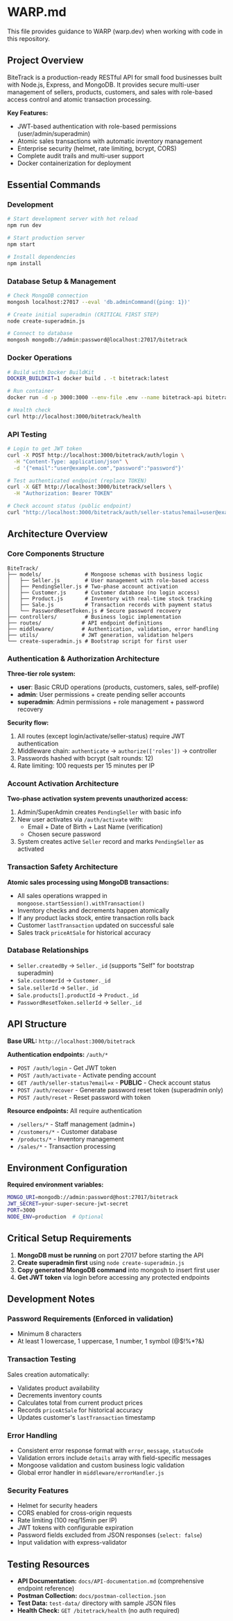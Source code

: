 # WARP.md

This file provides guidance to WARP (warp.dev) when working with code in this repository.

## Project Overview

BiteTrack is a production-ready RESTful API for small food businesses built with Node.js, Express, and MongoDB. It provides secure multi-user management of sellers, products, customers, and sales with role-based access control and atomic transaction processing.

**Key Features:**
- JWT-based authentication with role-based permissions (user/admin/superadmin)
- Atomic sales transactions with automatic inventory management
- Enterprise security (helmet, rate limiting, bcrypt, CORS)
- Complete audit trails and multi-user support
- Docker containerization for deployment

## Essential Commands

### Development
```bash
# Start development server with hot reload
npm run dev

# Start production server
npm start

# Install dependencies
npm install
```

### Database Setup & Management
```bash
# Check MongoDB connection
mongosh localhost:27017 --eval 'db.adminCommand({ping: 1})'

# Create initial superadmin (CRITICAL FIRST STEP)
node create-superadmin.js

# Connect to database
mongosh mongodb://admin:password@localhost:27017/bitetrack
```

### Docker Operations
```bash
# Build with Docker BuildKit
DOCKER_BUILDKIT=1 docker build . -t bitetrack:latest

# Run container
docker run -d -p 3000:3000 --env-file .env --name bitetrack-api bitetrack:latest

# Health check
curl http://localhost:3000/bitetrack/health
```

### API Testing
```bash
# Login to get JWT token
curl -X POST http://localhost:3000/bitetrack/auth/login \
  -H "Content-Type: application/json" \
  -d '{"email":"user@example.com","password":"password"}'

# Test authenticated endpoint (replace TOKEN)
curl -X GET http://localhost:3000/bitetrack/sellers \
  -H "Authorization: Bearer TOKEN"

# Check account status (public endpoint)
curl "http://localhost:3000/bitetrack/auth/seller-status?email=user@example.com"
```

## Architecture Overview

### Core Components Structure
```
BiteTrack/
├── models/              # Mongoose schemas with business logic
│   ├── Seller.js        # User management with role-based access
│   ├── PendingSeller.js # Two-phase account activation
│   ├── Customer.js      # Customer database (no login access)
│   ├── Product.js       # Inventory with real-time stock tracking
│   ├── Sale.js          # Transaction records with payment status
│   └── PasswordResetToken.js # Secure password recovery
├── controllers/         # Business logic implementation
├── routes/             # API endpoint definitions
├── middleware/         # Authentication, validation, error handling
├── utils/              # JWT generation, validation helpers
└── create-superadmin.js # Bootstrap script for first user
```

### Authentication & Authorization Architecture

**Three-tier role system:**
- **user**: Basic CRUD operations (products, customers, sales, self-profile)
- **admin**: User permissions + create pending seller accounts
- **superadmin**: Admin permissions + role management + password recovery

**Security flow:**
1. All routes (except login/activate/seller-status) require JWT authentication
2. Middleware chain: `authenticate` → `authorize(['roles'])` → controller
3. Passwords hashed with bcrypt (salt rounds: 12)
4. Rate limiting: 100 requests per 15 minutes per IP

### Account Activation Architecture

**Two-phase activation system prevents unauthorized access:**
1. Admin/SuperAdmin creates `PendingSeller` with basic info
2. New user activates via `/auth/activate` with:
   - Email + Date of Birth + Last Name (verification)
   - Chosen secure password
3. System creates active `Seller` record and marks `PendingSeller` as activated

### Transaction Safety Architecture

**Atomic sales processing using MongoDB transactions:**
- All sales operations wrapped in `mongoose.startSession().withTransaction()`
- Inventory checks and decrements happen atomically
- If any product lacks stock, entire transaction rolls back
- Customer `lastTransaction` updated on successful sale
- Sales track `priceAtSale` for historical accuracy

### Database Relationships
- `Seller.createdBy` → `Seller._id` (supports "Self" for bootstrap superadmin)
- `Sale.customerId` → `Customer._id`
- `Sale.sellerId` → `Seller._id` 
- `Sale.products[].productId` → `Product._id`
- `PasswordResetToken.sellerId` → `Seller._id`

## API Structure

**Base URL:** `http://localhost:3000/bitetrack`

**Authentication endpoints:** `/auth/*`
- `POST /auth/login` - Get JWT token
- `POST /auth/activate` - Activate pending account
- `GET /auth/seller-status?email=x` - **PUBLIC** - Check account status
- `POST /auth/recover` - Generate password reset token (superadmin only)
- `POST /auth/reset` - Reset password with token

**Resource endpoints:** All require authentication
- `/sellers/*` - Staff management (admin+)
- `/customers/*` - Customer database
- `/products/*` - Inventory management  
- `/sales/*` - Transaction processing

## Environment Configuration

**Required environment variables:**
```bash
MONGO_URI=mongodb://admin:password@host:27017/bitetrack
JWT_SECRET=your-super-secure-jwt-secret
PORT=3000
NODE_ENV=production  # Optional
```

## Critical Setup Requirements

1. **MongoDB must be running** on port 27017 before starting the API
2. **Create superadmin first** using `node create-superadmin.js`
3. **Copy generated MongoDB command** into mongosh to insert first user
4. **Get JWT token** via login before accessing any protected endpoints

## Development Notes

### Password Requirements (Enforced in validation)
- Minimum 8 characters
- At least 1 lowercase, 1 uppercase, 1 number, 1 symbol (@$!%*?&)

### Transaction Testing
Sales creation automatically:
- Validates product availability
- Decrements inventory counts
- Calculates total from current product prices
- Records `priceAtSale` for historical accuracy
- Updates customer's `lastTransaction` timestamp

### Error Handling
- Consistent error response format with `error`, `message`, `statusCode`
- Validation errors include `details` array with field-specific messages
- Mongoose validation and custom business logic validation
- Global error handler in `middleware/errorHandler.js`

### Security Features
- Helmet for security headers
- CORS enabled for cross-origin requests
- Rate limiting (100 req/15min per IP)
- JWT tokens with configurable expiration
- Password fields excluded from JSON responses (`select: false`)
- Input validation with express-validator

## Testing Resources

- **API Documentation:** `docs/API-documentation.md` (comprehensive endpoint reference)
- **Postman Collection:** `docs/postman-collection.json`
- **Test Data:** `test-data/` directory with sample JSON files
- **Health Check:** `GET /bitetrack/health` (no auth required)